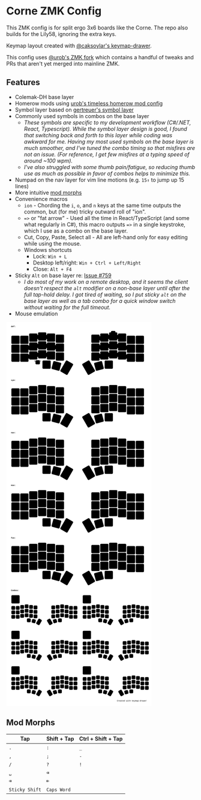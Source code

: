 # Corne ZMK Config
This ZMK config is for split ergo 3x6 boards like the Corne. The repo also builds for the Lily58, ignoring the extra keys.

Keymap layout created with [@caksoylar's keymap-drawer](https://github.com/caksoylar/keymap-drawer).

This config uses [@urob's ZMK fork](https://github.com/urob/zmk) which contains a handful of tweaks and PRs that aren't yet merged into mainline ZMK.

## Features
- Colemak-DH base layer
- Homerow mods using [urob's timeless homerow mod config](https://github.com/urob/zmk-config?tab=readme-ov-file#timeless-homerow-mods)
- Symbol layer based on [gertreuer's symbol layer](https://github.com/getreuer/qmk-keymap?tab=readme-ov-file#my-keymap)
- Commonly used symbols in combos on the base layer
  - _These symbols are specific to my development workflow (C#/.NET, React, Typescript). While the symbol layer design is good, I found that switching back and forth to this layer while coding was awkward for me. Having my most used symbols on the base layer is much smoother, and I've tuned the combo timing so that misfires are not an issue. (For reference, I get few misfires at a typing speed of around ~100 wpm)._
  - _I've also struggled with some thumb pain/fatigue, so reducing thumb use as much as possible in favor of combos helps to minimize this._
- Numpad on the nav layer for vim line motions (e.g. `15↑` to jump up 15 lines)
- More intuitive [mod morphs](#mod-morphs)
- Convenience macros
  - `ion` - Chording the `i`, `o`, and `n` keys at the same time outputs the common, but (for me) tricky outward roll of "ion".
  - `=>` or "fat arrow" - Used all the time in React/TypeScript (and some what regularly in C#), this macro outputs `=>` in a single keystroke, which I use as a combo on the base layer.
  - Cut, Copy, Paste, Select all - All are left-hand only for easy editing while using the mouse.
  - Windows shortcuts
    - Lock: `Win + L`
    - Desktop left/right: `Win + Ctrl + Left/Right`
    - Close: `Alt + F4`
- Sticky `Alt` on base layer re: [Issue #759](https://github.com/zmkfirmware/zmk/issues/759)
  - _I do most of my work on a remote desktop, and it seems the client doesn't respect the `alt` modifier on a non-base layer until after the full tap-hold delay. I got tired of waiting, so I put sticky `alt` on the base layer as well as a tab combo for a quick window switch without waiting for the full timeout._
- Mouse emulation

![Keymap Representation](./keymap-drawer/corne.svg?raw=true "Keymap Representation")

## Mod Morphs
| Tap            | Shift + Tap | Ctrl + Shift + Tap |
| -------------- | ----------- | ------------------ |
| `.`            | `:`         | `_`                |
| `,`            | `;`         | `-`                |
| `/`            | `?`         | `!`                |
| `␣`            | `⌫`         |                    |
| `⌫`            | `⌦`         |                    |
| `Sticky Shift` | `Caps Word` |                    |